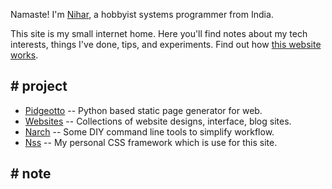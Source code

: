 Namaste! I'm [Nihar](/nihar), a hobbyist systems programmer from India. 

This site is my small internet home. Here you'll find notes about my tech interests, things I've done, tips, and experiments. Find out how [this website works](/how_this_website_works).

## # project

* [Pidgeotto](https://pypi.org/project/pidgeotto/) -- Python based static page generator for web.
* [Websites](/website_collection.html) -- Collections of website designs, interface, blog sites.
* [Narch](https://gitlab.org/niharokz/narch) -- Some DIY command line tools to simplify workflow.
* [Nss](https://gitlab.com/niharokz/nss) -- My personal CSS framework which is use for this site.

## # note

